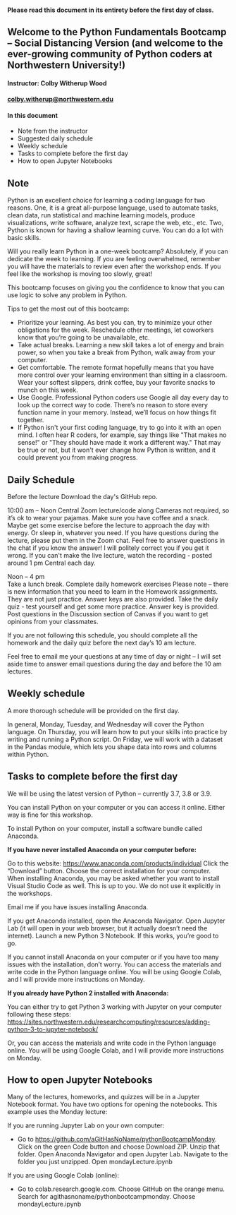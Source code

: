 #### Please read this document in its entirety before the first day of class.

## Welcome to the Python Fundamentals Bootcamp – Social Distancing Version (and welcome to the ever-growing community of Python coders at Northwestern University!)

#### Instructor: Colby Witherup Wood
#### colby.witherup@northwestern.edu


#### In this document
- Note from the instructor
- Suggested daily schedule
- Weekly schedule
- Tasks to complete before the first day
- How to open Jupyter Notebooks


## Note

Python is an excellent choice for learning a coding language for two reasons. One, it is a great all-purpose language, used to automate tasks, clean data, run statistical and machine learning models, produce visualizations, write software, analyze text, scrape the web, etc., etc. Two, Python is known for having a shallow learning curve. You can do a lot with basic skills.

Will you really learn Python in a one-week bootcamp? Absolutely, if you can dedicate the week to learning. If you are feeling overwhelmed, remember you will have the materials to review even after the workshop ends. If you feel like the workshop is moving too slowly, great! 

This bootcamp focuses on giving you the confidence to know that you can use logic to solve any problem in Python. 


Tips to get the most out of this bootcamp:
-	Prioritize your learning. As best you can, try to minimize your other obligations for the week. Reschedule other meetings, let coworkers know that you’re going to be unavailable, etc.
-	Take actual breaks. Learning a new skill takes a lot of energy and brain power, so when you take a break from Python, walk away from your computer.
-	Get comfortable. The remote format hopefully means that you have more control over your learning environment than sitting in a classroom. Wear your softest slippers, drink coffee, buy your favorite snacks to munch on this week. 
-	Use Google. Professional Python coders use Google all day every day to look up the correct way to code. There’s no reason to store every function name in your memory. Instead, we’ll focus on how things fit together. 
-	If Python isn't your first coding language, try to go into it with an open mind. I often hear R coders, for example, say things like "That makes no sense!" or "They should have made it work a different way." That may be true or not, but it won't ever change how Python is written, and it could prevent you from making progress. 



## Daily Schedule

Before the lecture
Download the day's GitHub repo.

10:00 am – Noon Central	
Zoom lecture/code along
Cameras not required, so it’s ok to wear your pajamas. Make sure you have coffee and a snack. Maybe get some exercise before the lecture to approach the day with energy. Or sleep in, whatever you need. If you have questions during the lecture, please put them in the Zoom chat. Feel free to answer questions in the chat if you know the answer! I will politely correct you if you get it wrong.
If you can't make the live lecture, watch the recording - posted around 1 pm Central each day.

Noon – 4 pm		
Take a lunch break.
Complete daily homework exercises
Please note – there is new information that you need to learn in the Homework assignments. They are not just practice. Answer keys are also provided. 
Take the daily quiz - test yourself and get some more practice. Answer key is provided.
Post questions in the Discussion section of Canvas if you want to get opinions from your classmates.

If you are not following this schedule, you should complete all the homework and the daily quiz before the next day’s 10 am lecture. 

Feel free to email me your questions at any time of day or night – I will set aside time to answer email questions during the day and before the 10 am lectures.


## Weekly schedule

A more thorough schedule will be provided on the first day. 

In general, Monday, Tuesday, and Wednesday will cover the Python language. On Thursday, you will learn how to put your skills into practice by writing and running a Python script. On Friday, we will work with a dataset in the Pandas module, which lets you shape data into rows and columns within Python.


## Tasks to complete before the first day

We will be using the latest version of Python – currently 3.7, 3.8 or 3.9.

You can install Python on your computer or you can access it online. Either way is fine for this workshop.

To install Python on your computer, install a software bundle called Anaconda.

**If you have never installed Anaconda on your computer before:**

Go to this website: https://www.anaconda.com/products/individual
Click the “Download” button.
Choose the correct installation for your computer.
When installing Anaconda, you may be asked whether you want to install Visual Studio Code as well. This is up to you. We do not use it explicitly in the workshops.

Email me if you have issues installing Anaconda. 

If you get Anaconda installed, open the Anaconda Navigator. Open Jupyter Lab (it will open in your web browser, but it actually doesn’t need the internet). Launch a new Python 3 Notebook. If this works, you’re good to go.

If you cannot install Anaconda on your computer or if you have too many issues with the installation, don’t worry. You can access the materials and write code in the Python language online. You will be using Google Colab, and I will provide more instructions on Monday.

**If you already have Python 2 installed with Anaconda:**

You can either try to get Python 3 working with Jupyter on your computer following these steps: https://sites.northwestern.edu/researchcomputing/resources/adding-python-3-to-jupyter-notebook/

Or, you can access the materials and write code in the Python language online. You will be using Google Colab, and I will provide more instructions on Monday.


## How to open Jupyter Notebooks

Many of the lectures, homeworks, and quizzes will be in a Jupyter Notebook format. You have two options for opening the notebooks.
This example uses the Monday lecture:

If you are running Jupyter Lab on your own computer:
- Go to https://github.com/aGitHasNoName/pythonBootcampMonday. Click on the green Code button and choose Download ZIP.  Unzip that folder. Open Anaconda Navigator and open Jupyter Lab. Navigate to the folder you just unzipped. Open mondayLecture.ipynb

If you are using Google Colab (online):
- Go to colab.research.google.com. Choose GitHub on the orange menu. Search for agithasnoname/pythonbootcampmonday. Choose mondayLecture.ipynb

